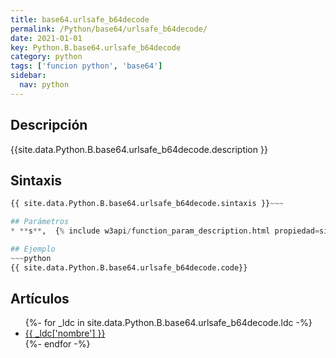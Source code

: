 ```yaml
---
title: base64.urlsafe_b64decode
permalink: /Python/base64/urlsafe_b64decode/
date: 2021-01-01
key: Python.B.base64.urlsafe_b64decode
category: python
tags: ['funcion python', 'base64']
sidebar: 
  nav: python
---
```


## Descripción
{{site.data.Python.B.base64.urlsafe_b64decode.description }}

## Sintaxis
~~~python
{{ site.data.Python.B.base64.urlsafe_b64decode.sintaxis }}~~~

## Parámetros
* **s**,  {% include w3api/function_param_description.html propiedad=site.data.Python.B.base64.urlsafe_b64decode valor="s" %}

## Ejemplo
~~~python
{{ site.data.Python.B.base64.urlsafe_b64decode.code}}
~~~

## Artículos
<ul>
{%- for _ldc in site.data.Python.B.base64.urlsafe_b64decode.ldc -%}
   <li>
       <a href="{{_ldc['url'] }}">{{ _ldc['nombre'] }}</a>
   </li>
{%- endfor -%}
</ul>
